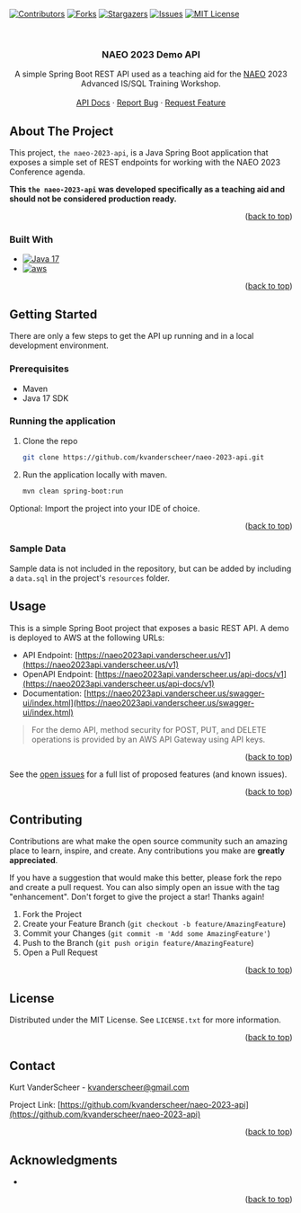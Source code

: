 <a name="readme-top"></a>

[![Contributors][contributors-shield]][contributors-url]
[![Forks][forks-shield]][forks-url]
[![Stargazers][stars-shield]][stars-url]
[![Issues][issues-shield]][issues-url]
[![MIT License][license-shield]][license-url]

<br />
<div align="center">
<h3 align="center">NAEO 2023 Demo API</h3>

  <p align="center">
    A simple Spring Boot REST API used as a teaching aid for the <a href="https://naeo.org">NAEO</a> 2023 Advanced IS/SQL Training Workshop.
    <br />
    <br />
    <a href="https://naeo2023api.vanderscheer.us/swagger-ui/index.html">API Docs</a>
    ·
    <a href="https://github.com/kvanderscheer/naeo-2023-api/issues">Report Bug</a>
    ·
    <a href="https://github.com/kvanderscheer/naeo-2023-api/issues">Request Feature</a>
  </p>
</div>

<!-- ABOUT THE PROJECT -->
## About The Project

This project, `the naeo-2023-api`, is a Java Spring Boot application that exposes a simple set of REST endpoints for working with the NAEO 2023 Conference agenda. 

**This `the naeo-2023-api` was developed specifically as a teaching aid and should not be considered production ready.**

<p align="right">(<a href="#readme-top">back to top</a>)</p>


### Built With

* [![Java 17][Java]][java-url]
* [![aws]][aws-url]

<p align="right">(<a href="#readme-top">back to top</a>)</p>

<!-- GETTING STARTED -->
## Getting Started

There are only a few steps to get the API up running and in a local development environment.

### Prerequisites

* Maven
* Java 17 SDK

### Running the application

1. Clone the repo
   ```sh
   git clone https://github.com/kvanderscheer/naeo-2023-api.git
   ```
2. Run the application locally with maven.
   ```sh
   mvn clean spring-boot:run
   ```
   
Optional: Import the project into your IDE of choice.


<p align="right">(<a href="#readme-top">back to top</a>)</p>

### Sample Data

Sample data is not included in the repository, but can be added by including a `data.sql` in the project's `resources` folder. 

<!-- USAGE EXAMPLES -->
## Usage

This is a simple Spring Boot project that exposes a basic REST API. A demo is deployed to AWS at the following URLs:

* API Endpoint: [https://naeo2023api.vanderscheer.us/v1](https://naeo2023api.vanderscheer.us/v1)
* OpenAPI Endpoint: [https://naeo2023api.vanderscheer.us/api-docs/v1](https://naeo2023api.vanderscheer.us/api-docs/v1)
* Documentation: [https://naeo2023api.vanderscheer.us/swagger-ui/index.html](https://naeo2023api.vanderscheer.us/swagger-ui/index.html)

> For the demo API, method security for POST, PUT, and DELETE operations is provided by an AWS API Gateway using API keys.  

<p align="right">(<a href="#readme-top">back to top</a>)</p>


See the [open issues](https://github.com/kvanderscheer/naeo-2023-api/issues) for a full list of proposed features (and known issues).

<p align="right">(<a href="#readme-top">back to top</a>)</p>



<!-- CONTRIBUTING -->
## Contributing

Contributions are what make the open source community such an amazing place to learn, inspire, and create. Any contributions you make are **greatly appreciated**.

If you have a suggestion that would make this better, please fork the repo and create a pull request. You can also simply open an issue with the tag "enhancement".
Don't forget to give the project a star! Thanks again!

1. Fork the Project
2. Create your Feature Branch (`git checkout -b feature/AmazingFeature`)
3. Commit your Changes (`git commit -m 'Add some AmazingFeature'`)
4. Push to the Branch (`git push origin feature/AmazingFeature`)
5. Open a Pull Request

<p align="right">(<a href="#readme-top">back to top</a>)</p>


<!-- LICENSE -->
## License

Distributed under the MIT License. See `LICENSE.txt` for more information.

<p align="right">(<a href="#readme-top">back to top</a>)</p>



<!-- CONTACT -->
## Contact

Kurt VanderScheer - [kvanderscheer@gmail.com](mailto:kvanderscheer@gmail.com)

Project Link: [https://github.com/kvanderscheer/naeo-2023-api](https://github.com/kvanderscheer/naeo-2023-api)

<p align="right">(<a href="#readme-top">back to top</a>)</p>


<!-- ACKNOWLEDGMENTS -->
## Acknowledgments

* []()

<p align="right">(<a href="#readme-top">back to top</a>)</p>



<!-- MARKDOWN LINKS & IMAGES -->
<!-- https://www.markdownguide.org/basic-syntax/#reference-style-links -->
[contributors-shield]: https://img.shields.io/github/contributors/kvanderscheer/naeo-2023-api.svg?style=for-the-badge

[contributors-url]: https://github.com/kvanderscheer/naeo-2023-api/graphs/contributors

[forks-shield]: https://img.shields.io/github/forks/kvanderscheer/naeo-2023-api.svg?style=for-the-badge

[forks-url]: https://github.com/kvanderscheer/naeo-2023-api/network/members

[stars-shield]: https://img.shields.io/github/stars/kvanderscheer/naeo-2023-api.svg?style=for-the-badge

[stars-url]: https://github.com/kvanderscheer/naeo-2023-api/stargazers

[issues-shield]: https://img.shields.io/github/issues/kvanderscheer/naeo-2023-api.svg?style=for-the-badge

[issues-url]: https://github.com/kvanderscheer/naeo-2023-api/issues

[license-shield]: https://img.shields.io/github/license/kvanderscheer/naeo-2023-api.svg?style=for-the-badge

[license-url]: https://github.com/kvanderscheer/naeo-2023-api/blob/master/LICENSE.txt

[java]: https://img.shields.io/badge/Java-ED8B00?style=for-the-badge&logo=openjdk&logoColor=white

[java-url]: https://www.java.com/en/

[aws]: https://img.shields.io/badge/Amazon_AWS-FF9900?style=for-the-badge&logo=amazonaws&logoColor=white

[aws-url]: https://aws.amazon.com/